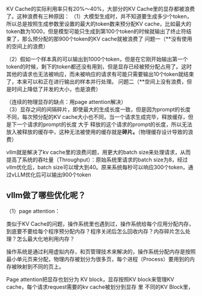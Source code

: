 KV Cache的实际利用率只有20%～40%，大部分的KV Cache里的显存都被浪费了。这种浪费有三种原因：
（1）大模型生成时，并不知道要生成多少个token，所以总是按照生成参数里设置的最大的token数来预分配KV cache，比如最大的token数为1000，但是模型可能只生成到第100个token的时候就输出了终止符结束了，那么预分配的那900个token的KV cache就被浪费了
问题一（**没有使用的空间上的浪费）

（2）假如一个样本真的可以输出到1000个token，但是在它刚开始输出第一个token的时候，剩下的token都还没有用到，但是显存已经被预分配占用了。这时其他的请求也无法被响应，而未被响应的请求有可能只需要输出10个token就结束了，本来可以和正在进行输出的样本并行处理。
问题二（**空间上没有浪费，但是时间上降低了并发的大小，也是浪费）

（连续的物理显存的缺点：用page attention解决）  
（3）显存之间的间隔碎片，即使最大的生成长度一致，但是因为prompt的长度不同，每次预分配的KV cache大小也不同，当一个请求生成完毕，释放缓存，但是下一个请求的prompt的长度 大于 释放的这个请求的prompt的长度，所以无法放入被释放的缓存中，这种无法被使用的缓存就是**碎片。**（物理缓存设计导致的浪费）

  

vllm就是解决了kv cache里的浪费问题，用更大的batch size来处理请求，从而提高了系统的吞吐量（Throughput）：原始系统里请求的batch size为8，经过vllm优化后，batch size可以增大到40。原来系统每秒可以响应300个token，通过vLLM优化后可以输出900个token

## vllm做了哪些优化呢？  
（1）page attention： 

类似于KV Cache的问题，操作系统里也遇到过，操作系统给每个应用分配内存，到底要不要给每个程序预分配内存？程序关闭后怎么回收内存？内存碎片怎么处理？怎么最大化地利用内存？  
  
操作系统是通过利用虚拟内存，和页管理技术来解决的，操作系统分配内存是按照最小单元页来分配，物理内存被划分为很多页，每个进程（Process）要用到的内存被映射到不同的页上。  
  
Page attention把显存也划分为 KV block，显存按照KV block来管理KV cache，每个请求request需要的kv cache被划分到显存 里 不同的KV Block里，